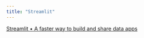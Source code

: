 ```yaml
---
title: "Streamlit"
---
```


[Streamlit • A faster way to build and share data apps](https://streamlit.io/)
